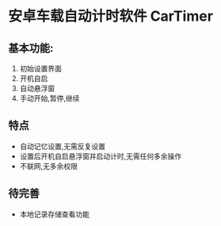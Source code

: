 # 安卓车载自动计时软件 CarTimer
## 基本功能:
1. 初始设置界面
2. 开机自启
3. 自动悬浮窗
4. 手动开始,暂停,继续
## 特点
- 自动记忆设置,无需反复设置
- 设置后开机自启悬浮窗并启动计时,无需任何多余操作
- 不联网,无多余权限
## 待完善
- 本地记录存储查看功能
